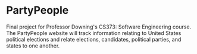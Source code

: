 # PartyPeople
Final project for Professor Downing's CS373: Software Engineering course. The PartyPeople website will track information relating to United States political elections and relate elections, candidates, political parties, and states to one another. 
